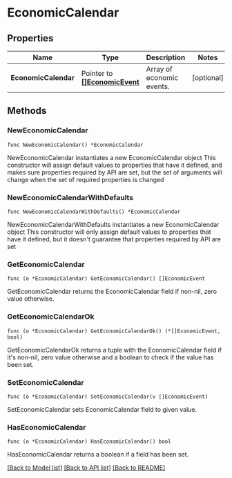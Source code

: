 # EconomicCalendar

## Properties

Name | Type | Description | Notes
------------ | ------------- | ------------- | -------------
**EconomicCalendar** | Pointer to [**[]EconomicEvent**](EconomicEvent.md) | Array of economic events. | [optional] 

## Methods

### NewEconomicCalendar

`func NewEconomicCalendar() *EconomicCalendar`

NewEconomicCalendar instantiates a new EconomicCalendar object
This constructor will assign default values to properties that have it defined,
and makes sure properties required by API are set, but the set of arguments
will change when the set of required properties is changed

### NewEconomicCalendarWithDefaults

`func NewEconomicCalendarWithDefaults() *EconomicCalendar`

NewEconomicCalendarWithDefaults instantiates a new EconomicCalendar object
This constructor will only assign default values to properties that have it defined,
but it doesn't guarantee that properties required by API are set

### GetEconomicCalendar

`func (o *EconomicCalendar) GetEconomicCalendar() []EconomicEvent`

GetEconomicCalendar returns the EconomicCalendar field if non-nil, zero value otherwise.

### GetEconomicCalendarOk

`func (o *EconomicCalendar) GetEconomicCalendarOk() (*[]EconomicEvent, bool)`

GetEconomicCalendarOk returns a tuple with the EconomicCalendar field if it's non-nil, zero value otherwise
and a boolean to check if the value has been set.

### SetEconomicCalendar

`func (o *EconomicCalendar) SetEconomicCalendar(v []EconomicEvent)`

SetEconomicCalendar sets EconomicCalendar field to given value.

### HasEconomicCalendar

`func (o *EconomicCalendar) HasEconomicCalendar() bool`

HasEconomicCalendar returns a boolean if a field has been set.


[[Back to Model list]](../README.md#documentation-for-models) [[Back to API list]](../README.md#documentation-for-api-endpoints) [[Back to README]](../README.md)


